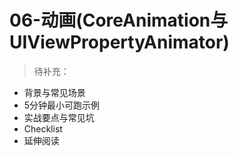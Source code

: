# 06-动画(CoreAnimation与UIViewPropertyAnimator)

> 待补充：
- 背景与常见场景
- 5分钟最小可跑示例
- 实战要点与常见坑
- Checklist
- 延伸阅读

